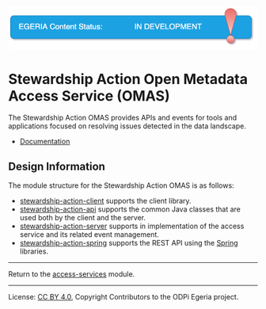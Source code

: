 <!-- SPDX-License-Identifier: CC-BY-4.0 -->
<!-- Copyright Contributors to the ODPi Egeria project. -->

![InDev](../../../images/egeria-content-status-in-development.png#pagewidth)

# Stewardship Action Open Metadata Access Service (OMAS)

The Stewardship Action OMAS provides APIs and events for tools and applications
focused on resolving issues detected in the data landscape.

* [Documentation](https://egeria-project.org/services/omas/stewardship-action/overview)

## Design Information

The module structure for the Stewardship Action OMAS is as follows:

* [stewardship-action-client](stewardship-action-client) supports the client library.
* [stewardship-action-api](stewardship-action-api) supports the common Java classes that are used both by the client and the server.
* [stewardship-action-server](stewardship-action-server) supports in implementation of the access service and its related event management.
* [stewardship-action-spring](stewardship-action-spring) supports the REST API using the [Spring](../../../developer-resources/Spring.md) libraries.

----
Return to the [access-services](..) module.

----
License: [CC BY 4.0](https://creativecommons.org/licenses/by/4.0/),
Copyright Contributors to the ODPi Egeria project.
